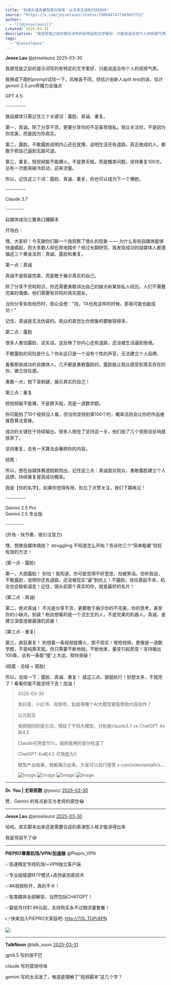 ```yaml
---
title: "利用大语言模型提升效率：从文本生成到代码创作"
source: "https://x.com/jesselaunz/status/1906447477383057751"
author:
  - "[[@jesselaunz]]"
created: 2025-03-31
description: "我感觉是之前的提示词写的有特定的文字爱好，只能说适合你个人的视频气质。我换成下图的prompt试验一下，风格各不同，但估计由新人split test的话，估计gemini 2.5 pro传播力会强点GPT 4.5: ----------做自媒体只需记住三个关键词：露脸、真诚、重复"
tags:
  - "@jesselaunz"
---
```

**Jesse Lau** @jesselaunz 2025-03-30

我感觉是之前的提示词写的有特定的文字爱好，只能说适合你个人的视频气质。  
  
我换成下图的prompt试验一下，风格各不同，但估计由新人split test的话，估计gemini 2.5 pro传播力会强点  
  
GPT 4.5:  
  
\----------  
  
做自媒体只需记住三个关键词：露脸、真诚、重复。  
  
第一，真诚。除了分享干货，更要分享你的不足甚至隐私。观众关注你，不是因为你完美，而是因为你真实。  
  
第二，露脸。不敢露脸说明内心还在犹豫，说明生活还有退路。真正做成的人，都敢于把自己逼到无路可退。  
  
第三，重复。短视频能不能爆火，不是靠天赋，而是概率问题。坚持重复100次，总有一次能突破冷启动，迎来流量。  
  
所以，记住这三个词：露脸、真诚、重复，你也可以成为下一个爆款。  
  
\----------  
  
Claude 3.7  
  
\---------

自媒体成功三要素口播脚本  
  
开场白：  
  
嘿，大家好！今天跟你们聊一个我观察了很久的现象 —— 为什么有些自媒体能够快速崛起，而大多数人却在原地踏步？经过长期研究，我发现成功的自媒体人都遵循这三个黄金法则：真诚、露脸和重复。  
  
第一点：真诚  
  
真诚不是假装完美，而是敢于展示真实的自己。  
  
除了分享干货和知识，你还需要勇敢讲出自己的缺点和某些私人经历。人们不需要完美的偶像，他们需要有共鸣的真实朋友。  
  
当你分享失败经历时，观众会想："哇，TA也有这样的时候，那我可能也能成功！"  
  
记住，真诚是无法伪装的。观众的直觉比你想象的要敏锐得多。  
  
第二点：露脸  
  
很多人害怕露脸，说实话，这反映了你内心还有退路，还没被生活逼到绝境。  
  
不敢露脸的风险是什么？你永远只是一个没有个性的声音，无法建立个人品牌。  
  
看看那些成功的自媒体人，几乎都是勇敢露脸的。露脸能让观众感受到真实存在的你，建立信任感。  
  
勇敢一点，按下录制键，展示真实的自己！  
  
第三点：重复  
  
短视频能不能爆，不是靠天赋，而是一道数学题。  
  
你可能拍了10个视频没人看，但当你坚持到第100个时，概率法则会让你的作品被推荐算法青睐。  
  
成功的关键在于持续输出。很多人倒在了坚持这一关，他们拍了几个视频没反响就放弃了。  
  
坚持重复，总有一天算法会眷顾你的内容。  
  
结尾：  
  
所以，想在自媒体赛道脱颖而出，记住这三点：真诚面对观众，勇敢露脸建立个人品牌，持续重复提高成功概率。  
  
我是【你的名字】，如果你觉得有用，别忘了点赞关注，我们下期再见！  
  
\----------  
  
Gemini 2.5 Pro  
Gemini 2.5 专业版  
  
\---------

(开场 - 快节奏，吸引注意力)  
  
嘿，想做自媒体搞钱？ struggling 不知道怎么开始？告诉你三个“简单粗暴”但巨有效的方法！  
  
(第一点 - 露脸)  
  
第一，大胆露脸！ 别怕！我知道，你可能觉得不好意思，怕被笑话。但听我说，不敢露脸，说明你还有退路，还没被现实“逼”到份上！不露脸，信任感起不来，机会也会偷偷溜走！记住，镜头前那个真实的你，就是最好的名片！  
  
(第二点 - 真诚)  
  
第二，绝对真诚！ 不光是分享干货，更要敢于展示你的不完美，你的思考，甚至你的小缺点。别装！粉丝想看的是一个活生生的人，不是完美的机器人。真诚，是建立深度连接最强的武器！  
  
(第三点 - 重复)  
  
第三，疯狂重复！ 别想着一条视频就爆火，那不现实！做短视频，更像是一道数学题，不是纯靠天赋。你只需要不断地拍，不断地发，量变引起质变！坚持输出100条，总有一条能“撞”上大运，帮你突破！  
  
(结尾 - 总结 + 鼓励)  
  
所以，总结一下：露脸、真诚、重复！ 就这三点，狠狠执行！别想太多，干就完了！看看你能不能坚持下去！加油！

> 2025-03-30
> 
> 发抖音、小红书、视频号，到底用哪个AI大模型更能帮助内容创作？
> 
> 公允起见
> 
> 我把相同的提示词，喂给了不同大模型，分别是claude3.7 vs ChatGPT 4o和4.5
> 
> Claude可用度10%，我把我用的部分标蓝了
> 
> ChatGPT 4o和4.5 可用度为0
> 
> 模型产出结果，我都展示出来，大家可以自行感受 x.com/xiaoniantalk/s…
> 
> ![Image](https://pbs.twimg.com/media/GnUN8hLagAA37Bg?format=png&name=large) ![Image](https://pbs.twimg.com/media/GnRat4eXwAEY7t-?format=jpg&name=large) ![Image](https://pbs.twimg.com/media/GnRat8CXMAARkRY?format=jpg&name=large) ![Image](https://pbs.twimg.com/media/GnRat4cXcAAdPVr?format=jpg&name=large)

---

**Dr. You | 尤哥医数** @youcc [2025-03-30](https://x.com/youcc/status/1906464853335621652)

赞，Gemini 的有点新东方老师的感觉😂

---

**Jesse Lau** @jesselaunz [2025-03-30](https://x.com/jesselaunz/status/1906469839893680502)

哈哈。其实脚本出来还是需要合适的表演型人格才能讲得出来

我是驾驭不了😅

---

**PIEPRO專業机场/VPN/加速器** @Piepro\_VPN

✅高速穩定专线机场/+VPN独立客户端

✅专业级隧道MTP模式+高伪装加密技术

✅4K视频秒开，真的不卡！

✅各类媒体全部解锁，当然包括CHATGPT！

✅最低月付$1.99元起，支持购买永不过期流量套餐！

👉快来加入PIEPRO大家庭吧: http://7OL.TOP/APN

![](https://pbs.twimg.com/media/F3K6J5jbsAAI8h3?format=png&name=large)

---

**TalkNoon** @talk\_noon [2025-03-31](https://x.com/talk_noon/status/1906514688067903813)

gpt4.5 写的很干巴

claude 写的营销号味

gemini 写的太活泼了，难道是理解了“视频脚本”这几个字？